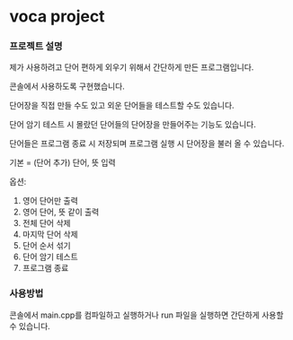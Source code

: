 # voca project

### 프로젝트 설명
제가 사용하려고 단어 편하게 외우기 위해서 간단하게 만든 프로그램입니다.

콘솔에서 사용하도록 구현했습니다.

단어장을 직접 만들 수도 있고 외운 단어들을 테스트할 수도 있습니다.

단어 암기 테스트 시 몰랐던 단어들의 단어장을 만들어주는 기능도 있습니다.

단어들은 프로그램 종료 시 저장되며 프로그램 실행 시 단어장을 불러 올 수 있습니다.

기본 = (단어 추가) 단어, 뜻 입력

옵션:
1. 영어 단어만 출력
2. 영어 단어, 뜻 같이 출력
3. 전체 단어 삭제
4. 마지막 단어 삭제
5. 단어 순서 섞기
6. 단어 암기 테스트
7. 프로그램 종료

### 사용방법
콘솔에서 main.cpp를 컴파일하고 실행하거나 run 파일을 실행하면 간단하게 사용할 수 있습니다.